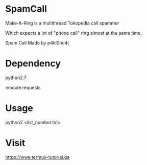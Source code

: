 # SpamCall
Make-It-Ring is a multithread Tokopedia call spammer

Which expects a lot of "phone call" ring almost at the same time.

Spam Call Made by p4kl0nc4t


# Dependency
python2.7

module requests


# Usage
python2 <list_number.txt>


# Visit
https://wwe.termux-tutorial.ga
